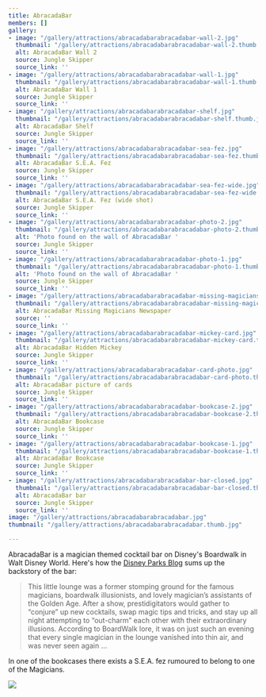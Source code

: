 ```yaml
---
title: AbracadaBar
members: []
gallery:
- image: "/gallery/attractions/abracadabarabracadabar-wall-2.jpg"
  thumbnail: "/gallery/attractions/abracadabarabracadabar-wall-2.thumb.jpg"
  alt: AbracadaBar Wall 2
  source: Jungle Skipper
  source_link: ''
- image: "/gallery/attractions/abracadabarabracadabar-wall-1.jpg"
  thumbnail: "/gallery/attractions/abracadabarabracadabar-wall-1.thumb.jpg"
  alt: AbracadaBar Wall 1
  source: Jungle Skipper
  source_link: ''
- image: "/gallery/attractions/abracadabarabracadabar-shelf.jpg"
  thumbnail: "/gallery/attractions/abracadabarabracadabar-shelf.thumb.jpg"
  alt: AbracadaBar Shelf
  source: Jungle Skipper
  source_link: ''
- image: "/gallery/attractions/abracadabarabracadabar-sea-fez.jpg"
  thumbnail: "/gallery/attractions/abracadabarabracadabar-sea-fez.thumb.jpg"
  alt: AbracadaBar S.E.A. Fez
  source: Jungle Skipper
  source_link: ''
- image: "/gallery/attractions/abracadabarabracadabar-sea-fez-wide.jpg"
  thumbnail: "/gallery/attractions/abracadabarabracadabar-sea-fez-wide.thumb.jpg"
  alt: AbracadaBar S.E.A. Fez (wide shot)
  source: Jungle Skipper
  source_link: ''
- image: "/gallery/attractions/abracadabarabracadabar-photo-2.jpg"
  thumbnail: "/gallery/attractions/abracadabarabracadabar-photo-2.thumb.jpg"
  alt: 'Photo found on the wall of AbracadaBar '
  source: Jungle Skipper
  source_link: ''
- image: "/gallery/attractions/abracadabarabracadabar-photo-1.jpg"
  thumbnail: "/gallery/attractions/abracadabarabracadabar-photo-1.thumb.jpg"
  alt: 'Photo found on the wall of AbracadaBar '
  source: Jungle Skipper
  source_link: ''
- image: "/gallery/attractions/abracadabarabracadabar-missing-magicians.jpg"
  thumbnail: "/gallery/attractions/abracadabarabracadabar-missing-magicians.thumb.jpg"
  alt: AbracadaBar Missing Magicians Newspaper
  source: ''
  source_link: ''
- image: "/gallery/attractions/abracadabarabracadabar-mickey-card.jpg"
  thumbnail: "/gallery/attractions/abracadabarabracadabar-mickey-card.thumb.jpg"
  alt: AbracadaBar Hidden Mickey
  source: Jungle Skipper
  source_link: ''
- image: "/gallery/attractions/abracadabarabracadabar-card-photo.jpg"
  thumbnail: "/gallery/attractions/abracadabarabracadabar-card-photo.thumb.jpg"
  alt: AbracadaBar picture of cards
  source: Jungle Skipper
  source_link: ''
- image: "/gallery/attractions/abracadabarabracadabar-bookcase-2.jpg"
  thumbnail: "/gallery/attractions/abracadabarabracadabar-bookcase-2.thumb.jpg"
  alt: AbracadaBar Bookcase
  source: Jungle Skipper
  source_link: ''
- image: "/gallery/attractions/abracadabarabracadabar-bookcase-1.jpg"
  thumbnail: "/gallery/attractions/abracadabarabracadabar-bookcase-1.thumb.jpg"
  alt: AbracadaBar Bookcase
  source: Jungle Skipper
  source_link: ''
- image: "/gallery/attractions/abracadabarabracadabar-bar-closed.jpg"
  thumbnail: "/gallery/attractions/abracadabarabracadabar-bar-closed.thumb.jpg"
  alt: AbracadaBar bar
  source: Jungle Skipper
  source_link: ''
image: "/gallery/attractions/abracadabarabracadabar.jpg"
thumbnail: "/gallery/attractions/abracadabarabracadabar.thumb.jpg"

---
```

AbracadaBar is a magician themed cocktail bar on Disney's Boardwalk in Walt Disney World. Here's how the [Disney Parks Blog](https://disneyparks.disney.go.com/blog/2016/07/all-in-the-details-first-look-inside-abracadabar-at-disneys-boardwalk/) sums up the backstory of the bar:

> This little lounge was a former stomping ground for the famous magicians, boardwalk illusionists, and lovely magician’s assistants of the Golden Age. After a show, prestidigitators would gather to “conjure” up new cocktails, swap magic tips and tricks, and stay up all night attempting to “out-charm” each other with their extraordinary illusions. According to BoardWalk lore, it was on just such an evening that every single magician in the lounge vanished into thin air, and was never seen again …

In one of the bookcases there exists a S.E.A. fez rumoured to belong to one of the Magicians.

![](/gallery/attractions/abracadabarabracadabar-sea-fez.jpg)
